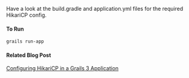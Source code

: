 Have a look at the build.gradle and application.yml files for the required HikariCP config.

#### To Run
```bash
grails run-app
```
#### Related Blog Post
 [Configuring HikariCP in a Grails 3 Application](https://www.amuponda.com/2018/12/10/configuring-hikaricp-in-a-grails-3-application/)
